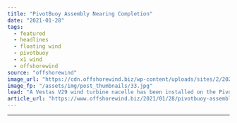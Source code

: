 ```yaml
---
title: "PivotBuoy Assembly Nearing Completion"
date: "2021-01-28"
tags: 
  - featured
  - headlines
  - floating wind
  - pivotbuoy
  - x1 wind
  - offshorewind
source: "offshorewind"
image_url: "https://cdn.offshorewind.biz/wp-content/uploads/sites/2/2021/01/28113010/PivotBuoy_X1-Wind.jpg"
image_fp: "/assets/img/post_thumbnails/33.jpg"
lead: "A Vestas V29 wind turbine nacelle has been installed on the PivotBuoy floater at"
article_url: "https://www.offshorewind.biz/2021/01/28/pivotbuoy-assembly-nearing-completion/"
---
```


---
